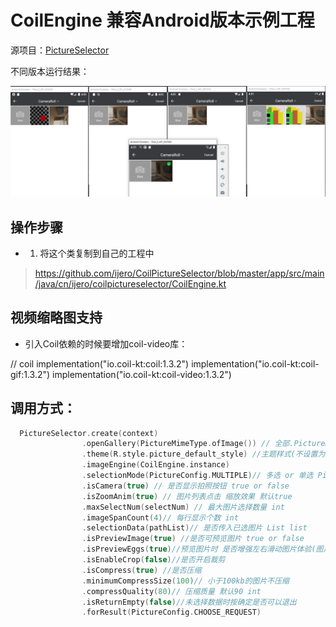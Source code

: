 # CoilEngine 兼容Android版本示例工程

源项目：[PictureSelector](https://github.com/LuckSiege/PictureSelector)

不同版本运行结果：

<img src="image/1.jpg" />

## 操作步骤
- 1. 将这个类复制到自己的工程中
> https://github.com/ijero/CoilPictureSelector/blob/master/app/src/main/java/cn/ijero/coilpictureselector/CoilEngine.kt

## 视频缩略图支持
- 引入Coil依赖的时候要增加coil-video库：

// coil
implementation("io.coil-kt:coil:1.3.2")
implementation("io.coil-kt:coil-gif:1.3.2")
implementation("io.coil-kt:coil-video:1.3.2")

## 调用方式：

```kotlin
  PictureSelector.create(context)
                .openGallery(PictureMimeType.ofImage()) // 全部.PictureMimeType.ofAll()、图片.ofImage()、视频.ofVideo()、音频
                .theme(R.style.picture_default_style) //主题样式(不设置为默认样式)
                .imageEngine(CoilEngine.instance)
                .selectionMode(PictureConfig.MULTIPLE)// 多选 or 单选 PictureConfig.MULTIPLE or PictureConfig.SINGLE
                .isCamera(true) // 是否显示拍照按钮 true or false
                .isZoomAnim(true) // 图片列表点击 缩放效果 默认true
                .maxSelectNum(selectNum) // 最大图片选择数量 int
                .imageSpanCount(4)// 每行显示个数 int
                .selectionData(pathList)// 是否传入已选图片 List list
                .isPreviewImage(true) //是否可预览图片 true or false
                .isPreviewEggs(true)//预览图片时 是否增强左右滑动图片体验(图片滑动一半即可看到上一张是否选中) true
                .isEnableCrop(false)//是否开启裁剪
                .isCompress(true) //是否压缩
                .minimumCompressSize(100)// 小于100kb的图片不压缩
                .compressQuality(80)// 压缩质量 默认90 int
                .isReturnEmpty(false)//未选择数据时按确定是否可以退出
                .forResult(PictureConfig.CHOOSE_REQUEST)
```
